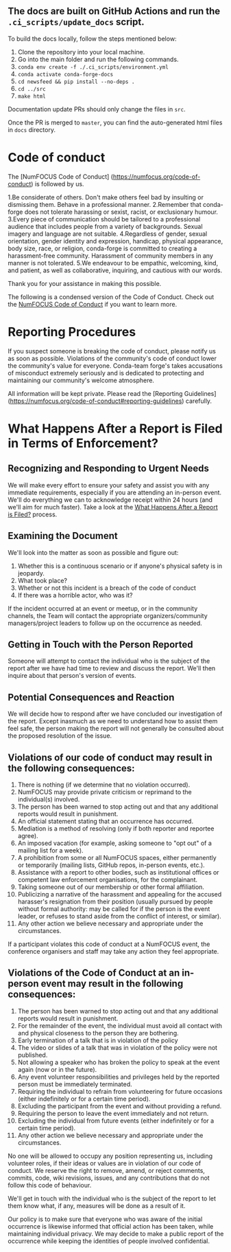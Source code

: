 ## The docs are built on GitHub Actions and run the ``.ci_scripts/update_docs`` script.

To build the docs locally, follow the steps mentioned below:
 1.  Clone the repository into your local machine.
 2.  Go into the main folder and run the following commands.  
 3. ``conda env create -f ./.ci_scripts/environment.yml``
 4. ``conda activate conda-forge-docs``
 5. ``cd newsfeed && pip install --no-deps .``
 6. ``cd ../src``
 7. ``make html``

Documentation update PRs should only change the files in ``src``. 

Once the PR is merged to ``master``, you can find the auto-generated html files in ``docs`` directory.


# Code of conduct

The [NumFOCUS Code of Conduct] (https://numfocus.org/code-of-conduct) is followed by us.

1.Be considerate of others. Don't make others feel bad by insulting or dismissing them. Behave in a professional manner.
2.Remember that conda-forge does not tolerate harassing or sexist, racist, or exclusionary humour.
3.Every piece of communication should be tailored to a professional audience that includes people from a variety of backgrounds. Sexual imagery and language are not suitable.
4.Regardless of gender, sexual orientation, gender identity and expression, handicap, physical appearance, body size, race, or religion, conda-forge is committed to creating a harassment-free community. Harassment of community members in any manner is not tolerated.
5.We endeavour to be empathic, welcoming, kind, and patient, as well as collaborative, inquiring, and cautious with our words.

Thank you for your assistance in making this possible.

The following is a condensed version of the Code of Conduct. Check out the [NumFOCUS Code of Conduct](https://numfocus.org/code-of-conduct) if you want to learn more.

# Reporting Procedures

If you suspect someone is breaking the code of conduct, please notify us as soon as possible. Violations of the community's code of conduct lower the community's value for everyone. Conda-team forge's takes accusations of misconduct extremely seriously and is dedicated to protecting and maintaining our community's welcome atmosphere.

All information will be kept private. Please read the [Reporting Guidelines] (https://numfocus.org/code-of-conduct#reporting-guidelines) carefully.


# What Happens After a Report is Filed in Terms of Enforcement?
## Recognizing and Responding to Urgent Needs

We will make every effort to ensure your safety and assist you with any immediate requirements, especially if you are attending an in-person event. We'll do everything we can to acknowledge receipt within 24 hours (and we'll aim for much faster). Take a look at the [What Happens After a Report is Filed?](https://numfocus.org/code-of-conduct#enforcement) process.
 
## Examining the Document
We'll look into the matter as soon as possible and figure out:

1. Whether this is a continuous scenario or if anyone's physical safety is in jeopardy.
2. What took place?
3. Whether or not this incident is a breach of the code of conduct
4. If there was a horrible actor, who was it?

If the incident occurred at an event or meetup, or in the community channels, the Team will contact the appropriate organizers/community managers/project leaders to follow up on the occurrence as needed.

## Getting in Touch with the Person Reported
Someone will attempt to contact the individual who is the subject of the report after we have had time to review and discuss the report. We'll then inquire about that person's version of events.

 
## Potential Consequences and Reaction
We will decide how to respond after we have concluded our investigation of the report. Except inasmuch as we need to understand how to assist them feel safe, the person making the report will not generally be consulted about the proposed resolution of the issue.

## Violations of our code of conduct may result in the following consequences:

1. There is nothing (if we determine that no violation occurred).
2. NumFOCUS may provide private criticism or reprimand to the individual(s) involved.
3. The person has been warned to stop acting out and that any additional reports would result in punishment.
4. An official statement stating that an occurrence has occurred.
5. Mediation is a method of resolving (only if both reporter and reportee agree).
6. An imposed vacation (for example, asking someone to "opt out" of a mailing list for a week).
7. A prohibition from some or all NumFOCUS spaces, either permanently or temporarily (mailing lists, GitHub repos, in-person events, etc.).
8. Assistance with a report to other bodies, such as institutional offices or competent law enforcement organisations, for the complainant.
9. Taking someone out of our membership or other formal affiliation.
10. Publicizing a narrative of the harassment and appealing for the accused harasser's resignation from their position (usually pursued by people without formal authority: may be called for if the person is the event leader, or refuses to stand aside from the conflict of interest, or similar).
11. Any other action we believe necessary and appropriate under the circumstances.

If a participant violates this code of conduct at a NumFOCUS event, the conference organisers and staff may take any action they feel appropriate.

## Violations of the Code of Conduct at an in-person event may result in the following consequences:

1. The person has been warned to stop acting out and that any additional reports would result in punishment.
2. For the remainder of the event, the individual must avoid all contact with and physical closeness to the person they are bothering.
3. Early termination of a talk that is in violation of the policy
4. The video or slides of a talk that was in violation of the policy were not published.
5. Not allowing a speaker who has broken the policy to speak at the event again (now or in the future).
6. Any event volunteer responsibilities and privileges held by the reported person must be immediately terminated.
7. Requiring the individual to refrain from volunteering for future occasions (either indefinitely or for a certain time period).
8. Excluding the participant from the event and without providing a refund.
9. Requiring the person to leave the event immediately and not return.
10. Excluding the individual from future events (either indefinitely or for a certain time period).
11. Any other action we believe necessary and appropriate under the circumstances.

No one will be allowed to occupy any position representing us, including volunteer roles, if their ideas or values are in violation of our code of conduct. We reserve the right to remove, amend, or reject comments, commits, code, wiki revisions, issues, and any contributions that do not follow this code of behaviour.

We'll get in touch with the individual who is the subject of the report to let them know what, if any, measures will be done as a result of it.

Our policy is to make sure that everyone who was aware of the initial occurrence is likewise informed that official action has been taken, while maintaining individual privacy. We may decide to make a public report of the occurrence while keeping the identities of people involved confidential.
